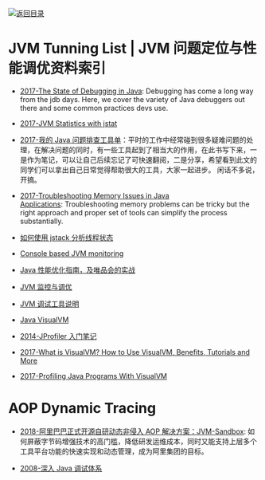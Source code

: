 [![返回目录](https://user-images.githubusercontent.com/5803001/38079637-ff0abcf0-3371-11e8-9b76-ad651620afc7.jpg)](https://github.com/wxyyxc1992/Awesome-Lists)

# JVM Tunning List | JVM 问题定位与性能调优资料索引

- [2017-The State of Debugging in Java](https://dzone.com/articles/the-state-of-debugging-in-java): Debugging has come a long way from the jdb days. Here, we cover the variety of Java debuggers out there and some common practices devs use.

- [2017-JVM Statistics with jstat](https://www.javacodegeeks.com/2017/05/jvm-statistics-jstat.html)

- [2017-我的 Java 问题排查工具单](https://yq.aliyun.com/articles/69520)：平时的工作中经常碰到很多疑难问题的处理，在解决问题的同时，有一些工具起到了相当大的作用，在此书写下来，一是作为笔记，可以让自己后续忘记了可快速翻阅，二是分享，希望看到此文的同学们可以拿出自己日常觉得帮助很大的工具，大家一起进步。 闲话不多说，开搞。

- [2017-Troubleshooting Memory Issues in Java Applications](https://parg.co/bsr): Troubleshooting memory problems can be tricky but the right approach and proper set of tools can simplify the process substantially.

- [如何使用 jstack 分析线程状态](http://www.jianshu.com/p/6690f7e92f27)

- [Console based JVM monitoring](https://github.com/ajermakovics/jvm-mon)

- [Java 性能优化指南，及唯品会的实战](http://www.tuicool.com/articles/r2eeimI)

* [JVM 监控与调优](http://my.oschina.net/91jason/blog/493870?p={{page}})

* [JVM 调试工具说明](http://blog.csdn.net/jiushuai/article/details/8455788)

* [Java VisualVM](http://ihuangweiwei.iteye.com/blog/1219302)

- [2014-JProfiler 入门笔记](http://blog.csdn.net/chendc201/article/details/22897999)

- [2017-What is VisualVM? How to Use VisualVM, Benefits, Tutorials and More](https://stackify.com/what-is-visualvm/)

- [2017-Profiling Java Programs With VisualVM](https://parg.co/UuX)

# AOP Dynamic Tracing

- [2018-阿里巴巴正式开源自研动态非侵入 AOP 解决方案：JVM-Sandbox](https://mp.weixin.qq.com/s/Nn7Yl6UzRpWnSleKUss8Sw): 如何屏蔽字节码增强技术的高门槛，降低研发运维成本，同时又能支持上层多个工具平台功能的快速实现和动态管理，成为阿里集团的目标。

* [2008-深入 Java 调试体系](https://www.ibm.com/developerworks/cn/java/j-lo-jpda1/)
